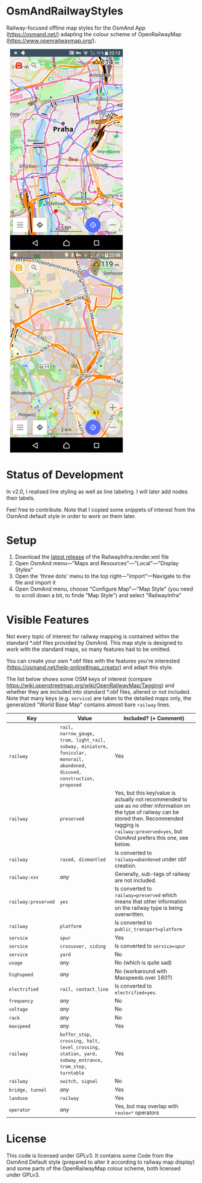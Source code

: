 # OsmAndRailwayStyles
Railway-focused offline map styles for the OsmAnd App (https://osmand.net/) adapting the colour scheme of OpenRailwayMap (https://www.openrailwaymap.org/).

<div>
<img src="https://github.com/fuzzysolutions/OsmAndRailwayStyles/blob/master/Screenshots/praha v1.png" alt="Screenshot of v1.0" width="300" hspace="10"/> 
<img src="https://github.com/fuzzysolutions/OsmAndRailwayStyles/blob/master/Screenshots/leipzig - v2.png" alt="Screenshot of v2.0" width="300" hspace="10"/>
</div>

# Status of Development
In v2.0, I realised line styling as well as line labeling. I will later add nodes their labels.

Feel free to contribute. Note that I copied some snippets of interest from the OsmAnd default style in order to work on them later.

# Setup
1. Download the [latest release](https://github.com/fuzzysolutions/OsmAndRailwayStyles/releases/latest) of the RailwayInfra.render.xml file
2. Open OsmAnd menu&mdash;"Maps and Resources"&mdash;"Local"&mdash;"Display Styles"
3. Open the 'three dots' menu to the top right&mdash;"import"&mdash;Navigate to the file and import it
4. Open OsmAnd menu, choose "Configure Map"&mdash;"Map Style" (you need to scroll down a bit, to finde "Map Style") and select "RailwayInfra"

# Visible Features
Not every topic of interest for railway mapping is contained within the standard *.obf files provided by OsmAnd.
This map style is designed to work with the standard maps, so many features had to be omitted.

You can create your own *.obf files with the features you're interested (https://osmand.net/help-online#map_creator) and adapt this style.

The list below shows some OSM keys of interest (compare https://wiki.openstreetmap.org/wiki/OpenRailwayMap/Tagging) and whether they are included into standard *.obf files, altered or not included.
Note that many keys (e.g. `service`) are taken to the detailed maps only, the generalized "World Base Map" contains almost bare `railway` lines.

Key | Value | Included? (+ Comment)
--- | ------| ----------
`railway` | `rail, narrow_gauge, tram, light_rail, subway, miniature, funicular, monorail, abandoned, disused, construction, proposed` | Yes
`railway` | `preserved` | Yes, but this key/value is actually not recommended to use as no other information on the type of railway can be stored then. Recommended tagging is `railway:preserved=yes`, but OsmAnd prefers this one, see below.
`railway` | `razed, dismantled` | Is converted to `railway=abandoned` under obf creation.
`railway:xxx` | _any_ | Generally, sub-tags of railway are not included.
`railway:preserved` | `yes` | Is converted to `railway=preserved` which means that other information on the railway type is being overwritten.
`railway` | `platform` | Is converted to `public_transport=platform`
`service` | `spur` | Yes
`service` | `crossover, siding` | Is converted to `service=spur`
`service` | `yard` | No
`usage` | _any_ | No (which is quite sad)
`highspeed` | _any_ | No (workaround with Maxspeeds over 160?)
`electrified` | `rail, contact_line` | Is converted to `electrified=yes`.
`frequency` | _any_ | No
`voltage` | _any_ | No
`rack` | _any_ | No
`maxspeed` | _any_ | Yes
`railway` | `buffer_stop, crossing, halt, level_crossing, station, yard, subway_entrance, tram_stop, turntable` | Yes
`railway` | `switch, signal` | No
`bridge, tunnel` | _any_ | Yes
`landuse` | `railway` | Yes
`operator` | _any_ | Yes, but may overlap with `route=*` operators


# License
This code is licensed under GPLv3.
It contains some Code from the OsmAnd Default style (prepared to alter it according to railway map display) and some parts of the OpenRailwayMap colour scheme, both licensed under GPLv3.
